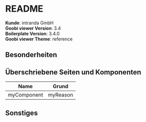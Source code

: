# README

**Kunde**: intranda GmbH\
**Goobi viewer Version**: 3.4\
**Boilerplate Version**: 3.4.0\
**Goobi viewer Theme**: reference

## Besonderheiten

## Überschriebene Seiten und Komponenten

Name | Grund
------------ | -------------
myComponent | myReason

## Sonstiges
